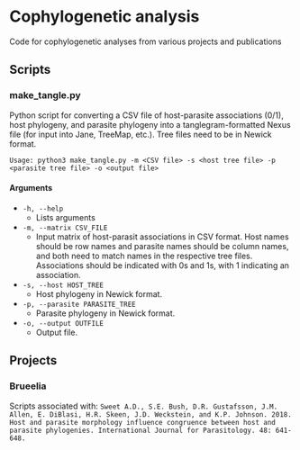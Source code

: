 # Cophylogenetic analysis
Code for cophylogenetic analyses from various projects and publications

## Scripts
### make_tangle.py
Python script for converting a CSV file of host-parasite associations (0/1), host phylogeny, and parasite phylogeny into a tanglegram-formatted Nexus file (for input into Jane, TreeMap, etc.).
Tree files need to be in Newick format.

```
Usage: python3 make_tangle.py -m <CSV file> -s <host tree file> -p <parasite tree file> -o <output file>
```
#### Arguments
- `-h, --help`
  - Lists arguments
- `-m, --matrix CSV_FILE`
  - Input matrix of host-parasit associations in CSV format. Host names should be row names and parasite names should be column names, and both need to match names in the respective tree files. Associations should be indicated with 0s and 1s, with 1 indicating an association.
- `-s, --host HOST_TREE`
  - Host phylogeny in Newick format.
- `-p, --parasite PARASITE_TREE`
  - Parasite phylogeny in Newick format.
- `-o, --output OUTFILE`
  - Output file. 

## Projects
### Brueelia
Scripts associated with: `Sweet A.D., S.E. Bush, D.R. Gustafsson, J.M. Allen, E. DiBlasi, H.R. Skeen, J.D. Weckstein, and K.P. Johnson. 2018. Host and parasite morphology influence congruence between host and parasite phylogenies. International Journal for Parasitology. 48: 641-648.` 
